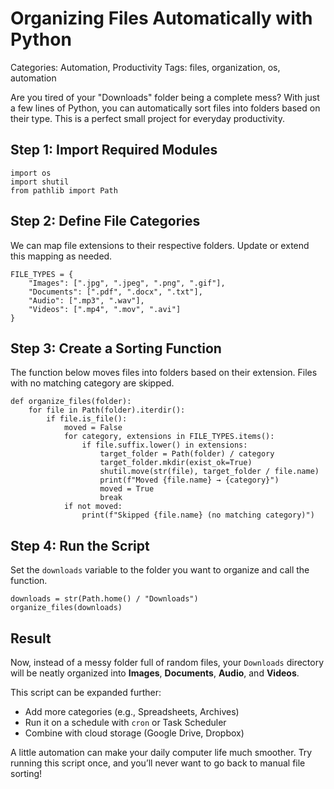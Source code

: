 # Organizing Files Automatically with Python

Categories: Automation, Productivity
Tags: files, organization, os, automation

Are you tired of your "Downloads" folder being a complete mess?
With just a few lines of Python, you can automatically sort files into folders based on their type.
This is a perfect small project for everyday productivity.

## Step 1: Import Required Modules

    import os
    import shutil
    from pathlib import Path

## Step 2: Define File Categories

We can map file extensions to their respective folders. Update or extend this mapping as needed.

    FILE_TYPES = {
        "Images": [".jpg", ".jpeg", ".png", ".gif"],
        "Documents": [".pdf", ".docx", ".txt"],
        "Audio": [".mp3", ".wav"],
        "Videos": [".mp4", ".mov", ".avi"]
    }

## Step 3: Create a Sorting Function

The function below moves files into folders based on their extension. Files with no matching category are skipped.

    def organize_files(folder):
        for file in Path(folder).iterdir():
            if file.is_file():
                moved = False
                for category, extensions in FILE_TYPES.items():
                    if file.suffix.lower() in extensions:
                        target_folder = Path(folder) / category
                        target_folder.mkdir(exist_ok=True)
                        shutil.move(str(file), target_folder / file.name)
                        print(f"Moved {file.name} → {category}")
                        moved = True
                        break
                if not moved:
                    print(f"Skipped {file.name} (no matching category)")

## Step 4: Run the Script

Set the `downloads` variable to the folder you want to organize and call the function.

    downloads = str(Path.home() / "Downloads")
    organize_files(downloads)

## Result

Now, instead of a messy folder full of random files, your `Downloads` directory will be neatly organized into **Images**, **Documents**, **Audio**, and **Videos**.

This script can be expanded further:
- Add more categories (e.g., Spreadsheets, Archives)  
- Run it on a schedule with `cron` or Task Scheduler  
- Combine with cloud storage (Google Drive, Dropbox)

A little automation can make your daily computer life much smoother. Try running this script once, and you’ll never want to go back to manual file sorting!

